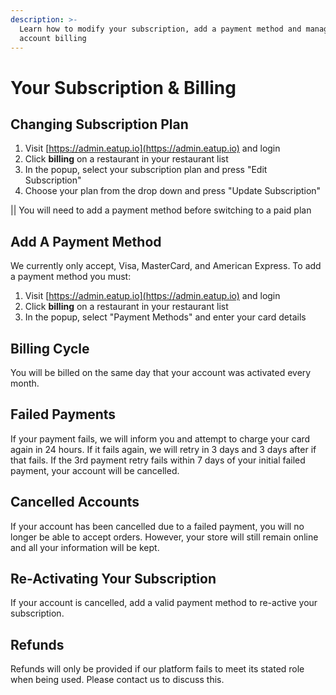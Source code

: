 ```yaml
---
description: >-
  Learn how to modify your subscription, add a payment method and manage your
  account billing
---
```


# Your Subscription & Billing

## Changing Subscription Plan

1. Visit [https://admin.eatup.io](https://admin.eatup.io) and login
2. Click **billing** on a restaurant in your restaurant list
3. In the popup, select your subscription plan and press "Edit Subscription"
4. Choose your plan from the drop down and press "Update Subscription"

\|\| You will need to add a payment method before switching to a paid plan

## Add A Payment Method

We currently only accept, Visa, MasterCard, and American Express. To add a payment method you must:

1. Visit [https://admin.eatup.io](https://admin.eatup.io) and login
2. Click **billing** on a restaurant in your restaurant list
3. In the popup, select "Payment Methods" and enter your card details

## Billing Cycle

You will be billed on the same day that your account was activated every month.

## Failed Payments

If your payment fails, we will inform you and attempt to charge your card again in 24 hours. If it fails again, we will retry in 3 days and 3 days after if that fails. If the 3rd payment retry fails within 7 days of your initial failed payment, your account will be cancelled.

## Cancelled Accounts

If your account has been cancelled due to a failed payment, you will no longer be able to accept orders. However, your store will still remain online and all your information will be kept.

## Re-Activating Your Subscription

If your account is cancelled, add a valid payment method to re-active your subscription.

## Refunds

Refunds will only be provided if our platform fails to meet its stated role when being used. Please contact us to discuss this.

